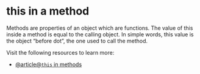 # this in a method

Methods are properties of an object which are functions. The value of this inside a method is equal to the calling object. In simple words, this value is the object “before dot”, the one used to call the method.

Visit the following resources to learn more:

- [@article@`this` in methods](https://javascript.info/object-methods#this-in-methods)
